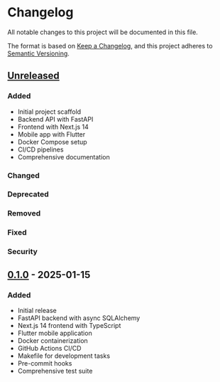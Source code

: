# Changelog

All notable changes to this project will be documented in this file.

The format is based on [Keep a Changelog](https://keepachangelog.com/en/1.0.0/),
and this project adheres to [Semantic Versioning](https://semver.org/spec/v2.0.0.html).

## [Unreleased]

### Added
- Initial project scaffold
- Backend API with FastAPI
- Frontend with Next.js 14
- Mobile app with Flutter
- Docker Compose setup
- CI/CD pipelines
- Comprehensive documentation

### Changed

### Deprecated

### Removed

### Fixed

### Security

## [0.1.0] - 2025-01-15

### Added
- Initial release
- FastAPI backend with async SQLAlchemy
- Next.js 14 frontend with TypeScript
- Flutter mobile application
- Docker containerization
- GitHub Actions CI/CD
- Makefile for development tasks
- Pre-commit hooks
- Comprehensive test suite

[Unreleased]: https://github.com/Vask006/arrow-tuning-system/compare/v0.1.0...HEAD
[0.1.0]: https://github.com/Vask006/arrow-tuning-system/releases/tag/v0.1.0

